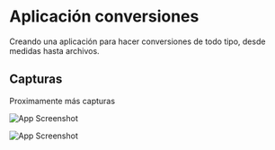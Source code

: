 # Aplicación conversiones
Creando una aplicación para hacer conversiones de todo tipo, desde medidas hasta archivos.

## Capturas
Proximamente más capturas

![App Screenshot](https://via.placeholder.com/468x300?text=App+Screenshot+Here)

![App Screenshot](https://via.placeholder.com/468x300?text=App+Screenshot+Here)

